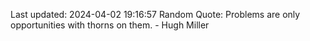 Last updated: 2024-04-02 19:16:57
Random Quote: Problems are only opportunities with thorns on them. - Hugh Miller